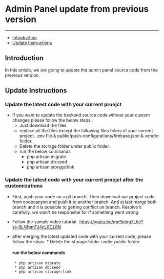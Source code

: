 # Admin Panel update from previous version

---

- [Introduction](#section-1)
- [Update Instructions](#section-2)

<a name="section-1"></a>
## Introduction
In this article, we are going to update the admin panel source code from the previous version. 

<a name="section-2"></a>
## Update Instructions

### Update the latest code with your current proejct

* if you want to update the backend source code without your custom changes please follow the below steps.
    * Just download the files
    * replace all the files except the following files folers of your current project. .env file & public/push-configurations/firebase.json & vendor folder.
    * Delete the storage folder under public folder.
    * run the below commands
        * php artisan migrate
        * php artisan db:seed
        * php artisan storage:link

### Update the latest code with your current proejct after the customizations
 
 * First, push your code on a git branch. Then download our project code from codecanyon and push it to another branch. And at last marge both branch and it is possible to getting conflict on branch. Resolve it carefully. we won't be responsibe for if something went wrong.

 * Follow the sample video tutorial- https://youtu.be/mn9otng7Lho?si=9LNfpmTJ4cL6CL6N

 * after merging the latest updated code with your current code, please follow the steps.
        * Delete the storage folder under public folder.

    #### run the below commands
        * php artisan migrate
        * php artisan db:seed
        * php artisan storage:link   



